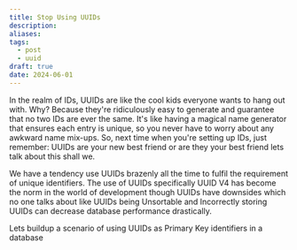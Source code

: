```yaml
---
title: Stop Using UUIDs
description: 
aliases: 
tags:
  - post
  - uuid
draft: true
date: 2024-06-01
---
```

In the realm of IDs, UUIDs are like the cool kids everyone wants to hang out with. Why? Because they're ridiculously easy to generate and guarantee that no two IDs are ever the same. It's like having a magical name generator that ensures each entry is unique, so you never have to worry about any awkward name mix-ups. So, next time when you're setting up IDs, just remember: UUIDs are your new best friend or are they your best friend lets talk about this shall we.

We have a tendency use UUIDs brazenly all the time to fulfil the requirement of unique identifiers. The use of UUIDs specifically UUID V4 has become the norm in the world of development though UUIDs have downsides which no one talks about like UUIDs being Unsortable and Incorrectly storing UUIDs can decrease database performance drastically.  

Lets buildup a scenario of using UUIDs as Primary Key identifiers in a database